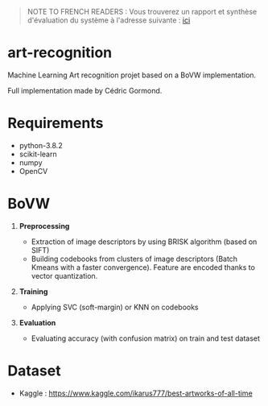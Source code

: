 > NOTE TO FRENCH READERS :
> Vous trouverez un rapport et synthèse d'évaluation du système à l'adresse suivante : [ici](https://drive.google.com/file/d/1RartA6e97V1tvLfSbB2ithGoaHLQVZl9/view?usp=sharing)

# art-recognition

Machine Learning Art recognition projet based on a BoVW implementation. 

Full implementation made by Cédric Gormond.

# Requirements
- python-3.8.2
- scikit-learn
- numpy
- OpenCV

# BoVW
1. **Preprocessing**
	- Extraction of image descriptors by using BRISK algorithm (based on SIFT)
	- Building codebooks from clusters of image descriptors (Batch Kmeans with a faster convergence). Feature are encoded thanks to vector quantization.
2. **Training**
	- Applying SVC (soft-margin) or KNN on codebooks 

3. **Evaluation**
	- Evaluating accuracy (with confusion matrix) on train and test dataset   

# Dataset
- Kaggle : https://www.kaggle.com/ikarus777/best-artworks-of-all-time
